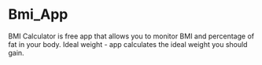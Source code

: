 # Bmi_App
BMI Calculator is free app that allows you to monitor BMI and percentage of fat in your body. Ideal weight - app calculates the ideal weight you should gain.

